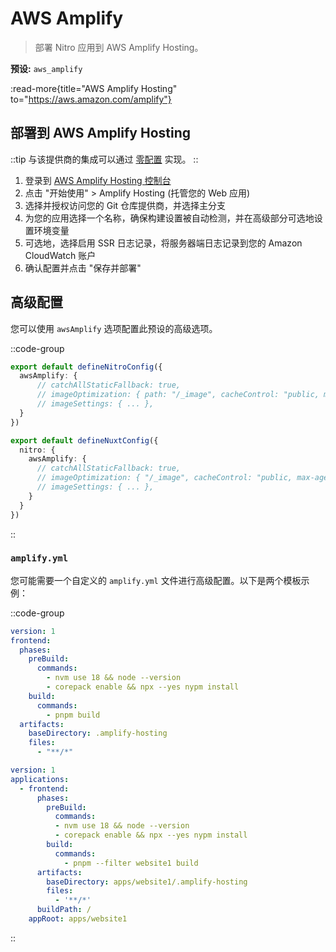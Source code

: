 # AWS Amplify

> 部署 Nitro 应用到 AWS Amplify Hosting。

**预设:** `aws_amplify`

:read-more{title="AWS Amplify Hosting" to="https://aws.amazon.com/amplify"}

## 部署到 AWS Amplify Hosting

::tip
与该提供商的集成可以通过 [零配置](/deploy/#zero-config-providers) 实现。
::

1. 登录到 [AWS Amplify Hosting 控制台](https://console.aws.amazon.com/amplify/)
2. 点击 "开始使用" > Amplify Hosting (托管您的 Web 应用)
3. 选择并授权访问您的 Git 仓库提供商，并选择主分支
4. 为您的应用选择一个名称，确保构建设置被自动检测，并在高级部分可选地设置环境变量
5. 可选地，选择启用 SSR 日志记录，将服务器端日志记录到您的 Amazon CloudWatch 账户
6. 确认配置并点击 "保存并部署"

## 高级配置

您可以使用 `awsAmplify` 选项配置此预设的高级选项。

::code-group

```ts [nitro.config.ts]
export default defineNitroConfig({
  awsAmplify: {
      // catchAllStaticFallback: true,
      // imageOptimization: { path: "/_image", cacheControl: "public, max-age=3600, immutable" },
      // imageSettings: { ... },
  }
})
```

```ts [nuxt.config.ts]
export default defineNuxtConfig({
  nitro: {
    awsAmplify: {
      // catchAllStaticFallback: true,
      // imageOptimization: { "/_image", cacheControl: "public, max-age=3600, immutable" },
      // imageSettings: { ... },
    }
  }
})
```

::

### `amplify.yml`

您可能需要一个自定义的 `amplify.yml` 文件进行高级配置。以下是两个模板示例：

::code-group

```yml [amplify.yml]
version: 1
frontend:
  phases:
    preBuild:
      commands:
        - nvm use 18 && node --version
        - corepack enable && npx --yes nypm install
    build:
      commands:
        - pnpm build
  artifacts:
    baseDirectory: .amplify-hosting
    files:
      - "**/*"
```

```yml [amplify.yml (monorepo)]
version: 1
applications:
  - frontend:
      phases:
        preBuild:
          commands:
          - nvm use 18 && node --version
          - corepack enable && npx --yes nypm install
        build:
          commands:
            - pnpm --filter website1 build
      artifacts:
        baseDirectory: apps/website1/.amplify-hosting
        files:
          - '**/*'
      buildPath: /
    appRoot: apps/website1
```

::
